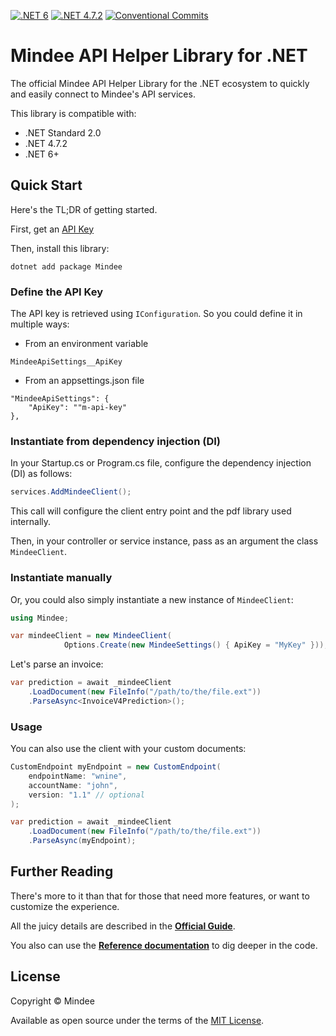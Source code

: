 [![.NET 6](https://github.com/mindee/mindee-api-dotnet/actions/workflows/dotnet.yml/badge.svg)](https://github.com/mindee/mindee-api-dotnet/actions/workflows/dotnet.yml)
[![.NET 4.7.2](https://github.com/mindee/mindee-api-dotnet/actions/workflows/dotnet-fmk.yml/badge.svg)](https://github.com/mindee/mindee-api-dotnet/actions/workflows/dotnet-fmk.yml)
[![Conventional Commits](https://img.shields.io/badge/Conventional%20Commits-1.0.0-yellow.svg)](https://conventionalcommits.org)

# Mindee API Helper Library for .NET
The official Mindee API Helper Library for the .NET ecosystem to quickly and easily connect to Mindee's API services.

This library is compatible with:
* .NET Standard 2.0
* .NET 4.7.2
* .NET 6+

## Quick Start
Here's the TL;DR of getting started.

First, get an [API Key](https://developers.mindee.com/docs/create-api-key)

Then, install this library:
```shell
dotnet add package Mindee
```

### Define the API Key
The API key is retrieved using `IConfiguration`. 
So you could define it in multiple ways: 
- From an environment variable
```
MindeeApiSettings__ApiKey
```
- From an appsettings.json file
```
"MindeeApiSettings": {
    "ApiKey": ""m-api-key"
},
```

### Instantiate from dependency injection (DI)
In your Startup.cs or Program.cs file, configure the dependency injection (DI) as follows:
```csharp
services.AddMindeeClient();
```
This call will configure the client entry point and the pdf library used internally.

Then, in your controller or service instance, pass as an argument the class ``MindeeClient``.


### Instantiate manually
Or, you could also simply instantiate a new instance of `MindeeClient`:
```csharp
using Mindee;

var mindeeClient = new MindeeClient(
            Options.Create(new MindeeSettings() { ApiKey = "MyKey" }));
```

Let's parse an invoice:
```csharp
var prediction = await _mindeeClient
    .LoadDocument(new FileInfo("/path/to/the/file.ext"))
    .ParseAsync<InvoiceV4Prediction>();
```

### Usage
You can also use the client with your custom documents:
```csharp
CustomEndpoint myEndpoint = new CustomEndpoint(
    endpointName: "wnine",
    accountName: "john",
    version: "1.1" // optional
);

var prediction = await _mindeeClient
    .LoadDocument(new FileInfo("/path/to/the/file.ext"))
    .ParseAsync(myEndpoint);
```

## Further Reading
There's more to it than that for those that need more features, or want to
customize the experience.

All the juicy details are described in the **[Official Guide](docs/index.md)**.

You also can use the **[Reference documentation](docs/api-reference/Mindee/index.md)** to dig deeper in the code.

## License
Copyright © Mindee

Available as open source under the terms of the [MIT License](https://opensource.org/licenses/MIT).
